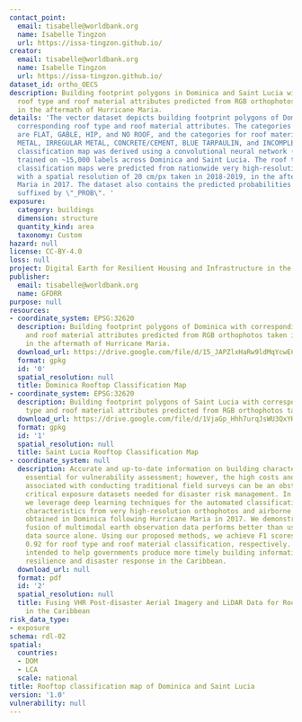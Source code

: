 ```yaml
---
contact_point:
  email: tisabelle@worldbank.org
  name: Isabelle Tingzon
  url: https://issa-tingzon.github.io/
creator:
  email: tisabelle@worldbank.org
  name: Isabelle Tingzon
  url: https://issa-tingzon.github.io/
dataset_id: ortho_OECS
description: Building footprint polygons in Dominica and Saint Lucia with corresponding
  roof type and roof material attributes predicted from RGB orthophotos taken in 2018-2019,
  in the aftermath of Hurricane Maria.
details: 'The vector dataset depicts building footprint polygons of Dominica with
  corresponding roof type and roof material attributes. The categories for roof type
  are FLAT, GABLE, HIP, and NO ROOF, and the categories for roof material are HEALTHY
  METAL, IRREGULAR METAL, CONCRETE/CEMENT, BLUE TARPAULIN, and INCOMPLETE. The roof
  classification map was derived using a convolutional neural network (CNN) model
  trained on ~15,000 labels across Dominica and Saint Lucia. The roof type and roof
  classification maps were predicted from nationwide very high-resolution RGB orthophotos
  with a spatial resolution of 20 cm/px taken in 2018-2019, in the aftermath of Hurricane
  Maria in 2017. The dataset also contains the predicted probabilities per category,
  suffixed by \"_PROB\". '
exposure:
  category: buildings
  dimension: structure
  quantity_kind: area
  taxonomy: Custom
hazard: null
license: CC-BY-4.0
loss: null
project: Digital Earth for Resilient Housing and Infrastructure in the Caribbean
publisher:
  email: tisabelle@worldbank.org
  name: GFDRR
purpose: null
resources:
- coordinate_system: EPSG:32620
  description: Building footprint polygons of Dominica with corresponding roof type
    and roof material attributes predicted from RGB orthophotos taken in 2018-2019,
    in the aftermath of Hurricane Maria.
  download_url: https://drive.google.com/file/d/15_JAPZlxHaRw9ldMqYcwEC2xAlDmVD23/view?usp=drive_link
  format: gpkg
  id: '0'
  spatial_resolution: null
  title: Dominica Rooftop Classification Map
- coordinate_system: EPSG:32620
  description: Building footprint polygons of Saint Lucia with corresponding roof
    type and roof material attributes predicted from RGB orthophotos taken in 2022.
  download_url: https://drive.google.com/file/d/1VjaGp_Hhh7urqJsWU3QxYHirqQzReT8y/view?usp=drive_link
  format: gpkg
  id: '1'
  spatial_resolution: null
  title: Saint Lucia Rooftop Classification Map
- coordinate_system: null
  description: Accurate and up-to-date information on building characteristics is
    essential for vulnerability assessment; however, the high costs and long timeframes
    associated with conducting traditional field surveys can be an obstacle to obtaining
    critical exposure datasets needed for disaster risk management. In this work,
    we leverage deep learning techniques for the automated classification of roof
    characteristics from very high-resolution orthophotos and airborne LiDAR data
    obtained in Dominica following Hurricane Maria in 2017. We demonstrate that the
    fusion of multimodal earth observation data performs better than using any single
    data source alone. Using our proposed methods, we achieve F1 scores of 0.93 and
    0.92 for roof type and roof material classification, respectively. This work is
    intended to help governments produce more timely building information to improve
    resilience and disaster response in the Caribbean.
  download_url: null
  format: pdf
  id: '2'
  spatial_resolution: null
  title: Fusing VHR Post-disaster Aerial Imagery and LiDAR Data for Roof Classification
    in the Caribbean
risk_data_type:
- exposure
schema: rdl-02
spatial:
  countries:
  - DOM
  - LCA
  scale: national
title: Rooftop classification map of Dominica and Saint Lucia
version: '1.0'
vulnerability: null
---
```


